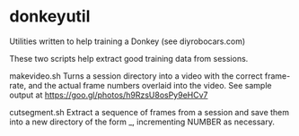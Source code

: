 # donkeyutil
Utilities written to help training a Donkey (see diyrobocars.com)

These two scripts help extract good training data from sessions.

makevideo.sh <SESSION DIRECTORY> <OUTPUT VIDEO>
Turns a session directory into a video with the correct frame-rate, and the actual frame numbers overlaid into the video. See sample output at https://goo.gl/photos/h9RzsU8osPy9eHCv7

cutsegment.sh <SESSION DIRECTORY> <OUTPUT DIRECTORY ROOT> <START FRAME> <END FRAME>
Extract a sequence of frames from a session and save them into a new directory of the form <OUTPUT DIRECTORY ROOT>_<NUMBER>,
incrementing NUMBER as necessary. 


